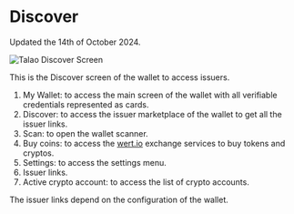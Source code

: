 # Discover

Updated the 14th of October 2024.

<div style={{ display: 'flex', alignItems: 'stretch', marginBottom: '20px' }}>
  <div style={{ flex: '0 0 30%' }}>
    <img src="/img/ssi_screen/talao_discover.png" alt="Talao Discover Screen" style={{ width: '100%', marginLeft: '50px', height: 'auto' }} />
  </div>
  <div style={{ flex: '0 0 70%', height: '100%', marginLeft: '150px' }}>
    <p>This is the Discover screen of the wallet to access issuers.</p>
    <ol>
      <li>My Wallet: to access the main screen of the wallet with all verifiable credentials represented as cards.</li>
      <li>Discover: to access the issuer marketplace of the wallet to get all the issuer links.</li>
      <li>Scan: to open the wallet scanner.</li>
      <li>Buy coins: to access the <a href="https://wert.io">wert.io</a> exchange services to buy tokens and cryptos.</li>
      <li>Settings: to access the settings menu.</li>
      <li>Issuer links.</li>
      <li>Active crypto account: to access the list of crypto accounts.</li>
    </ol>
    <p>The issuer links depend on the configuration of the wallet.</p>
  </div>
</div>
